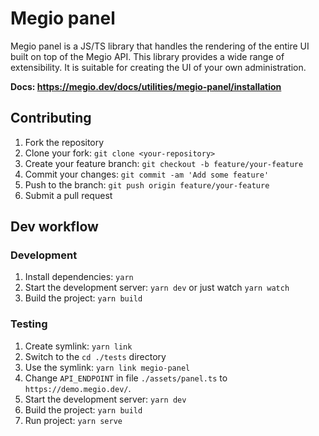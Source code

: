 # Megio panel

Megio panel is a JS/TS library that handles the rendering of the entire UI built on top of the Megio API. This library
provides a wide range of extensibility. It is suitable for creating the UI of your own administration.

**Docs: https://megio.dev/docs/utilities/megio-panel/installation**

## Contributing

1. Fork the repository
2. Clone your fork: `git clone <your-repository>`
3. Create your feature branch: `git checkout -b feature/your-feature`
4. Commit your changes: `git commit -am 'Add some feature'`
5. Push to the branch: `git push origin feature/your-feature`
6. Submit a pull request

## Dev workflow

### Development

1. Install dependencies: `yarn`
2. Start the development server: `yarn dev` or just watch `yarn watch`
3. Build the project: `yarn build`

### Testing

1. Create symlink: `yarn link`
2. Switch to the `cd ./tests` directory
3. Use the symlink: `yarn link megio-panel`
4. Change `API_ENDPOINT` in file `./assets/panel.ts` to `https://demo.megio.dev/`.
5. Start the development server: `yarn dev`
6. Build the project: `yarn build`
7. Run project: `yarn serve`